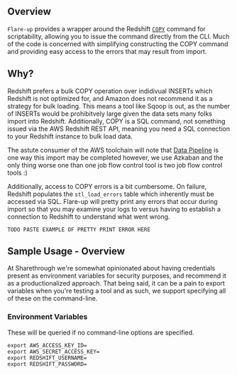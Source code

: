 ## Overview
```Flare-up``` provides a wrapper around the Redshift [```COPY```](http://docs.aws.amazon.com/redshift/latest/dg/r_COPY.html) command for scriptability, allowing you to issue the command directly from the CLI.  Much of the code is concerned with simplifying constructing the COPY command and providing easy access to the errors that may result from import.

## Why?

Redshift prefers a bulk COPY operation over indidivual INSERTs which Redshift is not optimized for, and Amazon does not recommend it as a strategy for bulk loading.  This means a tool like Sqoop is out, as the number of INSERTs would be prohibitvely large given the data sets many folks import into Redshift.  Additionally, COPY is a SQL command, not something issued via the AWS Redshift REST API, meaning you need a SQL connection to your Redshift instance to bulk load data.

The astute consumer of the AWS toolchain will note that [Data Pipeline](http://aws.amazon.com/datapipeline/) is one way this import may be completed however, we use Azkaban and the only thing worse one than one job flow control tool is two job flow control tools :)

Additionally, access to COPY errors is a bit cumbersome.  On failure, Redshift populates the ```stl_load_errors``` table which inherently must be accessed via SQL.  Flare-up will pretty print any errors that occur during import so that you may examine your logs to versus having to establish a connection to Redshift to understand what went wrong.

```
TODO PASTE EXAMPLE OF PRETTY PRINT ERROR HERE
```

## Sample Usage - Overview

At Sharethrough we're somewhat opinionated about having credentials present as environment variables for security purposes, and recommend it as a productionalized approach.  That being said, it can be a pain to export variables when you're testing a tool and as such, we support specifying all of these on the command-line.

### Environment Variables

These will be queried if no command-line options are specified.

```
export AWS_ACCESS_KEY_ID=
export AWS_SECRET_ACCESS_KEY=
export REDSHIFT_USERNAME=
export REDSHIFT_PASSWORD=
```
